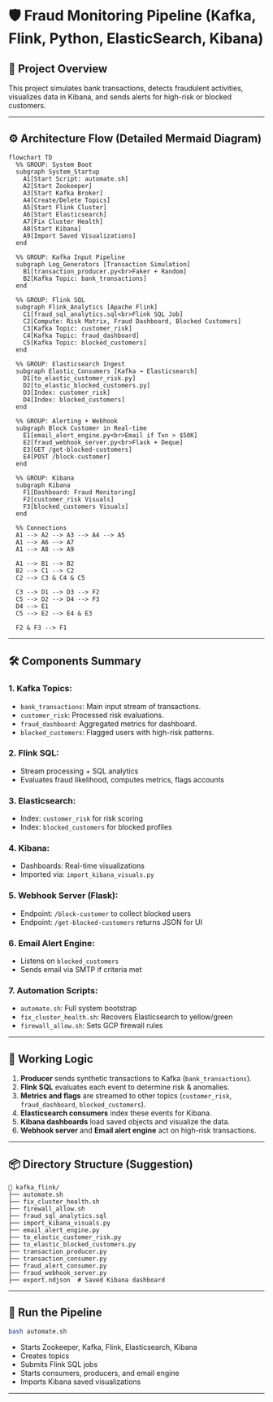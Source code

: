 # 🛡️ Fraud Monitoring Pipeline (Kafka, Flink, Python, ElasticSearch, Kibana)

## 📂 Project Overview

This project simulates bank transactions, detects fraudulent activities, visualizes data in Kibana, and sends alerts for high-risk or blocked customers.

* * *

## ⚙️ Architecture Flow (Detailed Mermaid Diagram)

```mermaid
flowchart TD
  %% GROUP: System Boot
  subgraph System_Startup
    A1[Start Script: automate.sh]
    A2[Start Zookeeper]
    A3[Start Kafka Broker]
    A4[Create/Delete Topics]
    A5[Start Flink Cluster]
    A6[Start Elasticsearch]
    A7[Fix Cluster Health]
    A8[Start Kibana]
    A9[Import Saved Visualizations]
  end

  %% GROUP: Kafka Input Pipeline
  subgraph Log_Generators [Transaction Simulation]
    B1[transaction_producer.py<br>Faker + Random]
    B2[Kafka Topic: bank_transactions]
  end

  %% GROUP: Flink SQL
  subgraph Flink_Analytics [Apache Flink]
    C1[fraud_sql_analytics.sql<br>Flink SQL Job]
    C2[Compute: Risk Matrix, Fraud Dashboard, Blocked Customers]
    C3[Kafka Topic: customer_risk]
    C4[Kafka Topic: fraud_dashboard]
    C5[Kafka Topic: blocked_customers]
  end

  %% GROUP: Elasticsearch Ingest
  subgraph Elastic_Consumers [Kafka → Elasticsearch]
    D1[to_elastic_customer_risk.py]
    D2[to_elastic_blocked_customers.py]
    D3[Index: customer_risk]
    D4[Index: blocked_customers]
  end

  %% GROUP: Alerting + Webhook
  subgraph Block Customer in Real-time
    E1[email_alert_engine.py<br>Email if Txn > $50K]
    E2[fraud_webhook_server.py<br>Flask + Deque]
    E3[GET /get-blocked-customers]
    E4[POST /block-customer]
  end

  %% GROUP: Kibana
  subgraph Kibana
    F1[Dashboard: Fraud Monitoring]
    F2[customer_risk Visuals]
    F3[blocked_customers Visuals]
  end

  %% Connections
  A1 --> A2 --> A3 --> A4 --> A5
  A1 --> A6 --> A7
  A1 --> A8 --> A9

  A1 --> B1 --> B2
  B2 --> C1 --> C2
  C2 --> C3 & C4 & C5

  C3 --> D1 --> D3 --> F2
  C5 --> D2 --> D4 --> F3
  D4 --> E1
  C5 --> E2 --> E4 & E3

  F2 & F3 --> F1

```



* * *

## 🛠️ Components Summary

### 1\. Kafka Topics:

-   `bank_transactions`: Main input stream of transactions.
-   `customer_risk`: Processed risk evaluations.
-   `fraud_dashboard`: Aggregated metrics for dashboard.
-   `blocked_customers`: Flagged users with high-risk patterns.

### 2\. Flink SQL:

-   Stream processing + SQL analytics
-   Evaluates fraud likelihood, computes metrics, flags accounts

### 3\. Elasticsearch:

-   Index: `customer_risk` for risk scoring
-   Index: `blocked_customers` for blocked profiles

### 4\. Kibana:

-   Dashboards: Real-time visualizations
-   Imported via: `import_kibana_visuals.py`

### 5\. Webhook Server (Flask):

-   Endpoint: `/block-customer` to collect blocked users
-   Endpoint: `/get-blocked-customers` returns JSON for UI

### 6\. Email Alert Engine:

-   Listens on `blocked_customers`
-   Sends email via SMTP if criteria met

### 7\. Automation Scripts:

-   `automate.sh`: Full system bootstrap
-   `fix_cluster_health.sh`: Recovers Elasticsearch to yellow/green
-   `firewall_allow.sh`: Sets GCP firewall rules
* * *

## 🧠 Working Logic

1.  **Producer** sends synthetic transactions to Kafka (`bank_transactions`).
2.  **Flink SQL** evaluates each event to determine risk & anomalies.
3.  **Metrics and flags** are streamed to other topics (`customer_risk`, `fraud_dashboard`, `blocked_customers`).
4.  **Elasticsearch consumers** index these events for Kibana.
5.  **Kibana dashboards** load saved objects and visualize the data.
6.  **Webhook server** and **Email alert engine** act on high-risk transactions.
* * *

## 📦 Directory Structure (Suggestion)

```
📁 kafka_flink/
├── automate.sh
├── fix_cluster_health.sh
├── firewall_allow.sh
├── fraud_sql_analytics.sql
├── import_kibana_visuals.py
├── email_alert_engine.py
├── to_elastic_customer_risk.py
├── to_elastic_blocked_customers.py
├── transaction_producer.py
├── transaction_consumer.py
├── fraud_alert_consumer.py
├── fraud_webhook_server.py
├── export.ndjson  # Saved Kibana dashboard
```

* * *

## 🚀 Run the Pipeline

```bash
bash automate.sh
```

-   Starts Zookeeper, Kafka, Flink, Elasticsearch, Kibana
-   Creates topics
-   Submits Flink SQL jobs
-   Starts consumers, producers, and email engine
-   Imports Kibana saved visualizations
* * *

